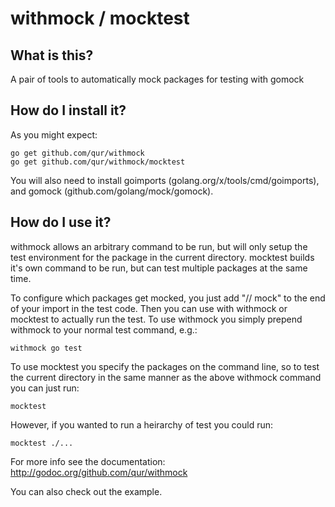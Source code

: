 withmock / mocktest
===================

What is this?
-------------

A pair of tools to automatically mock packages for testing with gomock

How do I install it?
--------------------

As you might expect:

    go get github.com/qur/withmock
    go get github.com/qur/withmock/mocktest

You will also need to install goimports (golang.org/x/tools/cmd/goimports), and
gomock (github.com/golang/mock/gomock).

How do I use it?
----------------

withmock allows an arbitrary command to be run, but will only setup the test
environment for the package in the current directory.  mocktest builds it's own
command to be run, but can test multiple packages at the same time.

To configure which packages get mocked, you just add "// mock" to the end of
your import in the test code.  Then you can use with withmock or mocktest to
actually run the test.  To use withmock you simply prepend withmock to your
normal test command, e.g.:

    withmock go test

To use mocktest you specify the packages on the command line, so to test the
current directory in the same manner as the above withmock command you can just
run:

    mocktest

However, if you wanted to run a heirarchy of test you could run:

    mocktest ./...

For more info see the documentation: http://godoc.org/github.com/qur/withmock

You can also check out the example.

